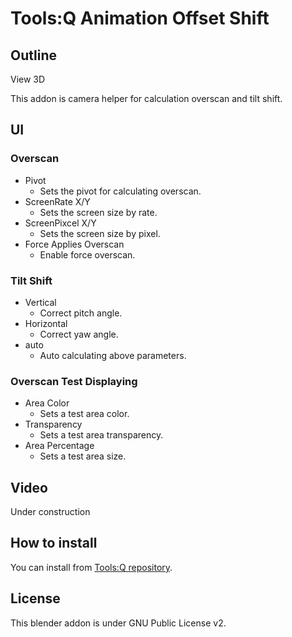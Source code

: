 # Tools:Q Animation Offset Shift

## Outline

View 3D

This addon is camera helper for calculation overscan and tilt shift.

## UI

### Overscan

- Pivot
  - Sets the pivot for calculating overscan.
- ScreenRate X/Y
  - Sets the screen size by rate.
- ScreenPixcel X/Y
  - Sets the screen size by pixel.
- Force Applies Overscan
  - Enable force overscan.

### Tilt Shift

- Vertical
  - Correct pitch angle.
- Horizontal
  - Correct yaw angle.
- auto
  - Auto calculating above parameters.

### Overscan Test Displaying

- Area Color
  - Sets a test area color.
- Transparency
  - Sets a test area transparency.
- Area Percentage
  - Sets a test area size.

## Video

Under construction

## How to install

You can install from [Tools:Q repository](https://github.com/Project-StudioQ/tools_q).

## License

This blender addon is under GNU Public License v2.
